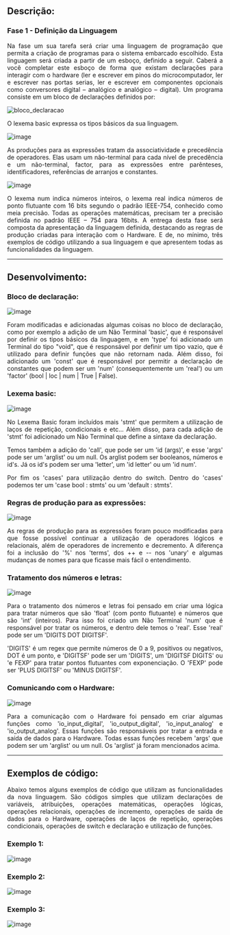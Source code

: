 ## Descrição:

### Fase 1 - Definição da Linguagem
<p align="justify">
    Na fase um sua tarefa será criar uma linguagem de programação que permita a criação de programas para o sistema embarcado escolhido. Esta linguagem será criada a partir de um esboço, definido a seguir. Caberá a você completar este esboço de forma que existam declarações para interagir com o hardware (ler e escrever em pinos do microcomputador, ler e escrever nas portas serias, ler e escrever em componentes opcionais como conversores digital – analógico e analógico – digital).
    Um programa consiste em um bloco de declarações definidos por:
</p>

![bloco_declaracao](https://user-images.githubusercontent.com/53230135/232320555-bbb873b0-103a-4feb-a4fe-c167647be67b.png)

<p align="justify">
    O lexema basic expressa os tipos básicos da sua linguagem.
</p>

![image](https://user-images.githubusercontent.com/53230135/232320574-c5f402af-78e3-4421-8281-6ae55798f99e.png)

<p align="justify">
    As produções para as expressões tratam da associatividade e precedência de operadores. Elas usam um não-terminal para cada nível de precedência e um não-terminal, factor, para as expressões entre parênteses, identificadores, referências de arranjos e constantes.
</p>

![image](https://user-images.githubusercontent.com/53230135/232320643-77582585-3fb2-43fb-b411-6d90bd2a21ea.png)

<p align="justify">
    O lexema num indica números inteiros, o lexema real indica números de ponto flutuante com 16 bits segundo o padrão IEEE-754, conhecido como meia precisão. Todas as operações matemáticas, precisam ter a precisão definida no padrão IEEE – 754 para 16bits. A entrega desta fase será composta da apresentação da linguagem definida, destacando as regras de produção criadas para interação com o Hardware. E de, no mínimo, três exemplos de código utilizando a sua linguagem e que apresentem todas as funcionalidades da linguagem.    
</p>


----------
## Desenvolvimento:

### Bloco de declaração:
![image](https://user-images.githubusercontent.com/53230135/232321678-56a88c5d-455f-48b4-863b-692dafe12dbc.png)

<p align="justify">
    Foram modificadas e adicionadas algumas coisas no bloco de declaração, como por exemplo a adição de um Não Terminal 'basic', que é responsável por definir os tipos básicos da linguagem, e em 'type' foi adicionado um Terminal do tipo "void", que é responsável por definir um tipo vazio, que é utilizado para definir funções que não retornam nada.
    Além disso, foi adicionado um 'const' que é responsável por permitir a declaração de constantes que podem ser um 'num' (consequentemente um 'real') ou um 'factor' (bool | loc | num | True | False).
</p>

### Lexema basic:
![image](https://user-images.githubusercontent.com/53230135/232321737-6f9df537-d00b-4ce7-8b9b-edbf2d3a30ae.png)

<p align="justify">
    No Lexema Basic foram incluídos mais 'stmt' que permitem a utilização de laços de repetição, condicionais e etc... Além disso, para cada adição de 'stmt' foi adicionado um Não Terminal que define a sintaxe da declaração.
</p>
<p align="justify">
    Temos também a adição do 'call', que pode ser um 'id (args)', e esse 'args' pode ser um 'arglist' ou um null. Os arglist podem ser booleanos, números e id's. Já os id's podem ser uma 'letter', um 'id letter' ou um 'id num'.
</p>
<p align="justify">
    Por fim os 'cases' para utilização dentro do switch. Dentro do 'cases' podemos ter um 'case bool : stmts' ou um 'default : stmts'.
</p>

### Regras de produção para as expressões:
![image](https://user-images.githubusercontent.com/53230135/232322404-a391a511-367d-4ceb-b802-1f26cc5e146d.png)

<p align="justify">
    As regras de produção para as expressões foram pouco modificadas para que fosse possível continuar a utilização de operadores lógicos e relacionais, além de operadores de incremento e decremento. A diferença foi a inclusão do '%' nos 'terms', dos ++ e -- nos 'unary' e algumas mudanças de nomes para que ficasse mais fácil o entendimento.
</p>

### Tratamento dos números e letras:
![image](https://user-images.githubusercontent.com/53230135/232323681-c7af25a7-2c27-4a13-8ca8-0b99746bafe3.png)

<p align="justify">
    Para o tratamento dos números e letras foi pensado em criar uma lógica para tratar números que são 'float' (com ponto flutuante) e números que são 'int' (inteiros).
    Para isso foi criado um Não Terminal 'num' que é responsável por tratar os números, e dentro dele temos o 'real'. Esse 'real' pode ser um 'DIGITS DOT DIGITSF'.
</p>
<p align="justify">
    'DIGITS' é um regex que permite números de 0 a 9, positivos ou negativos, DOT é um ponto, e 'DIGITSF' pode ser um 'DIGITS', um 'DIGITSF DIGITS' ou 'e FEXP' para tratar pontos flutuantes com exponenciação. O 'FEXP' pode ser 'PLUS DIGITSF' ou 'MINUS DIGITSF'.
</p>

### Comunicando com o Hardware:
![image](https://user-images.githubusercontent.com/53230135/232324061-9e9553b7-511e-40ce-a679-c2466b621738.png)

<p align="justify">
    Para a comunicação com o Hardware foi pensado em criar algumas funções como 'io_input_digital', 'io_output_digital', 'io_input_analog' e 'io_output_analog'. Essas funções são responsáveis por tratar a entrada e saída de dados para o Hardware.
    Todas essas funções recebem 'args' que podem ser um 'arglist' ou um null. Os 'arglist' já foram mencionados acima.
</p>

----------
## Exemplos de código:

<p align="justify">
    Abaixo temos alguns exemplos de código que utilizam as funcionalidades da nova linguagem. São códigos simples que utilizam declarações de variáveis, atribuições, operações matemáticas, operações lógicas, operações relacionais, operações de incremento, operações de saída de dados para o Hardware, operações de laços de repetição, operações condicionais, operações de switch e declaração e utilização de funções.
</p>


### Exemplo 1:
![image](https://user-images.githubusercontent.com/53230135/232322152-7b8921f7-7a81-46cf-9a8a-aa3e652b7a4f.png)

### Exemplo 2:
![image](https://user-images.githubusercontent.com/53230135/232322183-a037b951-8c6e-40e3-aecc-f83b71cc45ac.png)

### Exemplo 3:
![image](https://user-images.githubusercontent.com/53230135/232322224-5a38c1df-051f-478a-88d8-b205638bec63.png)



